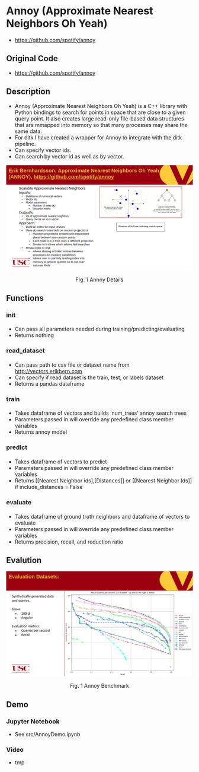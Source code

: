 # Annoy (Approximate Nearest Neighbors Oh Yeah)
- https://github.com/spotify/annoy

## Original Code
- https://github.com/spotify/annoy

## Description
- Annoy (Approximate Nearest Neighbors Oh Yeah) is a C++ library with Python bindings to search for points in space that are close to a given query point. It also creates large read-only file-based data structures that are mmapped into memory so that many processes may share the same data.
- For ditk I have created a wrapper for Annoy to integrate with the ditk pipeline.
- Can specify vector ids. 
- Can search by vector id as well as by vector. 
<p align="center">
    <img src="figures/Screenshot from 2019-05-01 19-49-18.png"/>
    <p align="center">Fig. 1 Annoy Details</p>
</p>


## Functions 

### __init__
####
- Can pass all parameters needed during training/predicting/evaluating
- Returns nothing

### read_dataset
####
- Can pass path to csv file or dataset name from http://vectors.erikbern.com
- Can specify if read dataset is the train, test, or labels dataset
- Returns a pandas dataframe 

### train
####
- Takes dataframe of vectors and builds ‘num_trees’ annoy search trees
- Parameters passed in will override any predefined class member variables
- Returns annoy model

### predict
####
- Takes dataframe of vectors to predict
- Parameters passed in will override any predefined class member variables
- Returns [[Nearest Neighbor ids],[Distances]] or [[Nearest Neighbor Ids]] if include_distances = False

### evaluate
####
- Takes dataframe of ground truth neighbors and dataframe of vectors to evaluate
- Parameters passed in will override any predefined class member variables
- Returns precision, recall, and reduction ratio

## Evalution
<p align="center">
    <img src="figures/Screenshot from 2019-05-01 19-49-38.png"/>
    <p align="center">Fig. 1 Annoy Benchmark</p>
</p>


## Demo
### Jupyter Notebook
- See src/AnnoyDemo.ipynb
### Video
- tmp

